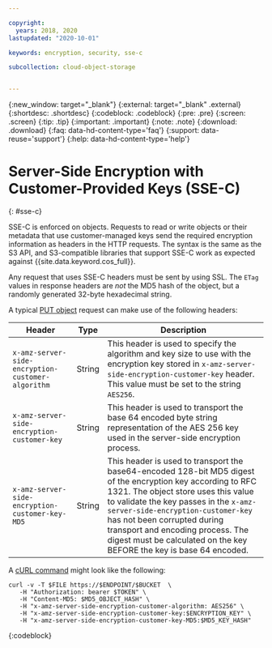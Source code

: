 ```yaml
---

copyright:
  years: 2018, 2020
lastupdated: "2020-10-01"

keywords: encryption, security, sse-c

subcollection: cloud-object-storage


---
```

{:new_window: target="_blank"}
{:external: target="_blank" .external}
{:shortdesc: .shortdesc}
{:codeblock: .codeblock}
{:pre: .pre}
{:screen: .screen}
{:tip: .tip}
{:important: .important}
{:note: .note}
{:download: .download}
{:faq: data-hd-content-type='faq'}
{:support: data-reuse='support'}
{:help: data-hd-content-type='help'}

# Server-Side Encryption with Customer-Provided Keys (SSE-C)
{: #sse-c}

SSE-C is enforced on objects. Requests to read or write objects or their metadata that use customer-managed keys send the required encryption information as headers in the HTTP requests. The syntax is the same as the S3 API, and S3-compatible libraries that support SSE-C work as expected against {{site.data.keyword.cos_full}}.

Any request that uses SSE-C headers must be sent by using SSL. The `ETag` values in response headers are *not* the MD5 hash of the object, but a randomly generated 32-byte hexadecimal string.

A typical [PUT object](/docs/cloud-object-storage?topic=cloud-object-storage-object-operations#object-operations-put) request can make use of the following headers:

| Header                                            | Type   | Description                                                                                                                                                                                                                                                                                                                                                                  |
|---------------------------------------------------|--------|------------------------------------------------------------------------------------------------------------------------------------------------------------------------------------------------------------------------------------------------------------------------------------------------------------------------------------------------------------------------------|
| `x-amz-server-side-encryption-customer-algorithm` | String | This header is used to specify the algorithm and key size to use with the encryption key stored in `x-amz-server-side-encryption-customer-key` header. This value must be set to the string `AES256`.                                                                                                                                                                        |
| `x-amz-server-side-encryption-customer-key`       | String | This header is used to transport the base 64 encoded byte string representation of the AES 256 key used in the server-side encryption process.                                                                                                                                                                                                                               |
| `x-amz-server-side-encryption-customer-key-MD5`   | String | This header is used to transport the base64-encoded 128-bit MD5 digest of the encryption key according to RFC 1321. The object store uses this value to validate the key passes in the `x-amz-server-side-encryption-customer-key` has not been corrupted during transport and encoding process. The digest must be calculated on the key BEFORE the key is base 64 encoded. |


A [cURL command](/docs/cloud-object-storage?topic=cloud-object-storage-curl) might look like the following:

```
curl -v -T $FILE https://$ENDPOINT/$BUCKET  \
   -H "Authorization: bearer $TOKEN" \
   -H "Content-MD5: $MD5_OBJECT_HASH" \
   -H "x-amz-server-side-encryption-customer-algorithm: AES256" \
   -H "x-amz-server-side-encryption-customer-key:$ENCRYPTION_KEY" \
   -H "x-amz-server-side-encryption-customer-key-MD5:$MD5_KEY_HASH"
```
{:codeblock}
